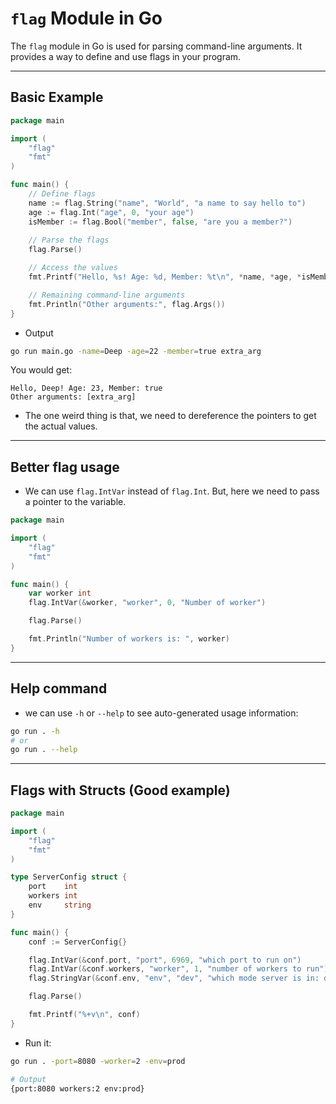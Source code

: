 # `flag` Module in Go

The `flag` module in Go is used for parsing command-line arguments. It provides a way to define and use flags in your program.

---

## Basic Example

```go
package main

import (
	"flag"
	"fmt"
)

func main() {
	// Define flags
	name := flag.String("name", "World", "a name to say hello to")
	age := flag.Int("age", 0, "your age")
	isMember := flag.Bool("member", false, "are you a member?")
	
	// Parse the flags
	flag.Parse()

	// Access the values
	fmt.Printf("Hello, %s! Age: %d, Member: %t\n", *name, *age, *isMember) // we need to dereference pointers

	// Remaining command-line arguments
	fmt.Println("Other arguments:", flag.Args())
}
```

- Output

```bash
go run main.go -name=Deep -age=22 -member=true extra_arg
```

You would get:
```
Hello, Deep! Age: 23, Member: true
Other arguments: [extra_arg]
```

- The one weird thing is that, we need to dereference the pointers to get the actual values.

---

## Better flag usage

- We can use `flag.IntVar` instead of `flag.Int`. But, here we need to pass a pointer to the variable.

```go
package main

import (
	"flag"
	"fmt"
)

func main() {
	var worker int
	flag.IntVar(&worker, "worker", 0, "Number of worker")

	flag.Parse()

	fmt.Println("Number of workers is: ", worker)
}
```

---

## Help command

- we can use `-h` or `--help` to see auto-generated usage information:

```bash
go run . -h 
# or
go run . --help
```

---

## Flags with Structs (Good example)

```go
package main

import (
	"flag"
	"fmt"
)

type ServerConfig struct {
	port    int
	workers int
	env     string
}

func main() {
	conf := ServerConfig{}

	flag.IntVar(&conf.port, "port", 6969, "which port to run on")
	flag.IntVar(&conf.workers, "worker", 1, "number of workers to run")
	flag.StringVar(&conf.env, "env", "dev", "which mode server is in: dev | prod")

	flag.Parse()

	fmt.Printf("%+v\n", conf)
}
```

- Run it:

```bash
go run . -port=8080 -worker=2 -env=prod

# Output
{port:8080 workers:2 env:prod}
```
